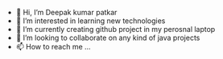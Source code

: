- 👋 Hi, I’m Deepak kumar patkar
- 👀 I’m interested in learning new technologies
- 🌱 I’m currently creating github project in my perosnal laptop
- 💞️ I’m looking to collaborate on any kind of java projects
- 📫 How to reach me ...

<!---
patkardeepakster/patkardeepakster is a ✨ special ✨ repository because its `README.md` (this file) appears on your GitHub profile.
You can click the Preview link to take a look at your changes.
--->
